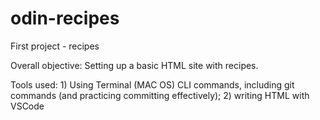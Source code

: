 # odin-recipes
First project - recipes

Overall objective: Setting up a basic HTML site with recipes. 

Tools used: 1) Using Terminal (MAC OS) CLI commands, including git commands (and practicing committing effectively); 2) writing HTML with VSCode